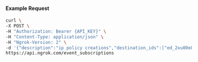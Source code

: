 <!-- Code generated for API Clients. DO NOT EDIT. -->

#### Example Request

```bash
curl \
-X POST \
-H "Authorization: Bearer {API_KEY}" \
-H "Content-Type: application/json" \
-H "Ngrok-Version: 2" \
-d '{"description":"ip policy creations","destination_ids":["ed_2xu00e88H3FylzXNL1XSO6BVDMW"],"metadata":"{\"environment\": \"staging\"}","sources":[{"type":"ip_policy_created.v0"}]}' \
https://api.ngrok.com/event_subscriptions
```
